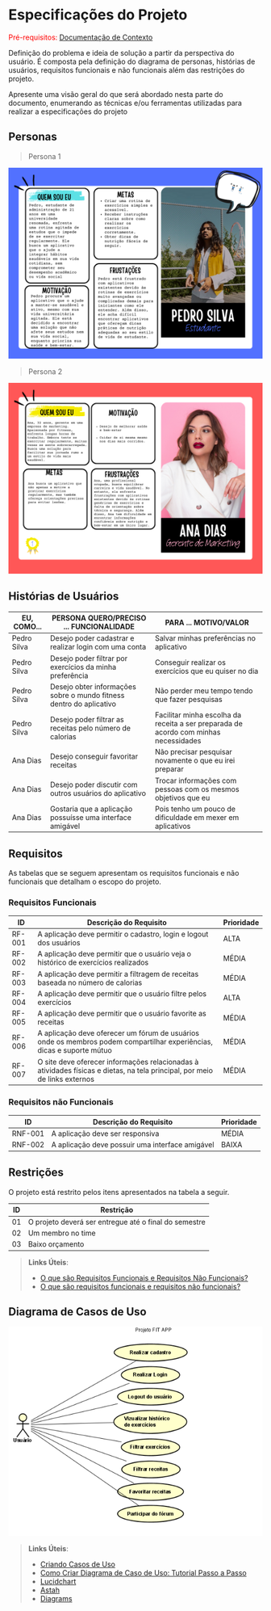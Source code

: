 # Especificações do Projeto

<span style="color:red">Pré-requisitos: <a href="1-Documentação de Contexto.md"> Documentação de Contexto</a></span>

Definição do problema e ideia de solução a partir da perspectiva do usuário. É composta pela definição do  diagrama de personas, histórias de usuários, requisitos funcionais e não funcionais além das restrições do projeto.

Apresente uma visão geral do que será abordado nesta parte do documento, enumerando as técnicas e/ou ferramentas utilizadas para realizar a especificações do projeto

## Personas

> Persona 1

![](https://github.com/ICEI-PUC-Minas-PMV-ADS/pmv-ads-2024-1-e2-proj-int-t6-grupo3-appfit/blob/main/docs/img/persona01.png)

> Persona 2

![](https://github.com/ICEI-PUC-Minas-PMV-ADS/pmv-ads-2024-1-e2-proj-int-t6-grupo3-appfit/blob/main/docs/img/Persona02.png)

## Histórias de Usuários

|EU, COMO...|            PERSONA	QUERO/PRECISO ... FUNCIONALIDADE                |	PARA ... MOTIVO/VALOR                                                               |
|----------|--------------------------------------------------------------------|-------------------------------------------------------------------------------------|
Pedro Silva| Desejo poder cadastrar e realizar login com uma conta              | Salvar minhas preferências no aplicativo                                            |
Pedro Silva| Desejo poder filtrar por exercícios da minha preferência           | Conseguir realizar os exercícios que eu quiser no dia                               |
Pedro Silva| Desejo obter informações sobre o mundo fitness dentro do aplicativo| Não perder meu tempo tendo que fazer pesquisas                                      |
Pedro Silva| Desejo poder filtrar as receitas pelo número de calorias           | Facilitar minha escolha da receita a ser preparada de acordo com minhas necessidades|
Ana Dias   | Desejo conseguir favoritar receitas                                | Não precisar pesquisar novamente o que eu irei preparar                             |
Ana Dias	 | Desejo poder discutir com outros usuários do aplicativo            | Trocar informações com pessoas com os mesmos objetivos que eu                       |
Ana Dias	 | Gostaria que a aplicação possuísse uma interface amigável          | Pois tenho um pouco de dificuldade em mexer em aplicativos                          |

## Requisitos

As tabelas que se seguem apresentam os requisitos funcionais e não funcionais que detalham o escopo do projeto.

### Requisitos Funcionais

|ID      | Descrição do Requisito  | Prioridade    |
|--------|-----------------------------------------|----|
|RF-001  | A aplicação deve permitir o cadastro, login e logout dos usuários | ALTA | 
|RF-002  | A aplicação deve permitir que o usuário veja o histórico de exercícios realizados   | MÉDIA |
|RF-003  | A aplicação deve permitir a filtragem de receitas baseada no número de calorias   | MÉDIA |
|RF-004  | A aplicação deve permitir que o usuário filtre pelos exercícios   | ALTA |
|RF-005  | A aplicação deve permitir que o usuário favorite as receitas   | MÉDIA |
|RF-006  | A aplicação deve oferecer um fórum de usuários onde os membros podem compartilhar experiências, dicas e suporte mútuo   | MÉDIA |
|RF-007  | O site deve oferecer informações relacionadas à atividades físicas e dietas, na tela principal, por meio de links externos  | MÉDIA |


### Requisitos não Funcionais

|ID     | Descrição do Requisito  |Prioridade |
|-------|-------------------------|----|
|RNF-001| A aplicação deve ser responsiva | MÉDIA | 
|RNF-002| A aplicação deve possuir uma interface amigável |  BAIXA | 



## Restrições

O projeto está restrito pelos itens apresentados na tabela a seguir.

|ID| Restrição|
|--|----------------|
|01| O projeto deverá ser entregue até o final do semestre|
|02| Um membro no time|
|03| Baixo orçamento|



> **Links Úteis**:
> - [O que são Requisitos Funcionais e Requisitos Não Funcionais?](https://codificar.com.br/requisitos-funcionais-nao-funcionais/)
> - [O que são requisitos funcionais e requisitos não funcionais?](https://analisederequisitos.com.br/requisitos-funcionais-e-requisitos-nao-funcionais-o-que-sao/)

## Diagrama de Casos de Uso

![Diagrama de Casos de Uso](img/diagramaCasosdeUso.png)

> **Links Úteis**:
> - [Criando Casos de Uso](https://www.ibm.com/docs/pt-br/elm/6.0?topic=requirements-creating-use-cases)
> - [Como Criar Diagrama de Caso de Uso: Tutorial Passo a Passo](https://gitmind.com/pt/fazer-diagrama-de-caso-uso.html/)
> - [Lucidchart](https://www.lucidchart.com/)
> - [Astah](https://astah.net/)
> - [Diagrams](https://app.diagrams.net/)
